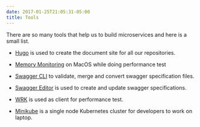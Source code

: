 ```yaml
---
date: 2017-01-25T21:05:31-05:00
title: Tools
---
```


There are so many tools that help us to build microservices and here is a small list.

* [Hugo](https://networknt.github.io/light-4j/tools/hugo-docs/) is used to create the document site for all our repositories.

* [Memory Monitoring](https://networknt.github.io/light-4j/tools/memory_monitor/) on MacOS while doing performance test

* [Swagger CLI](https://networknt.github.io/light-4j/tools/swagger-cli/) to validate, merge and convert swagger specification files.

* [Swagger Editor](https://networknt.github.io/light-4j/tools/swagger-editor/) is used to create and update swagger specifications.

* [WRK](https://networknt.github.io/light-4j/tools/wrk-perf/) is used as client for performance test.

* [Minikube](https://networknt.github.io/light-4j/tools/minikube/) is a single node Kubernetes cluster for developers to work on laptop.
